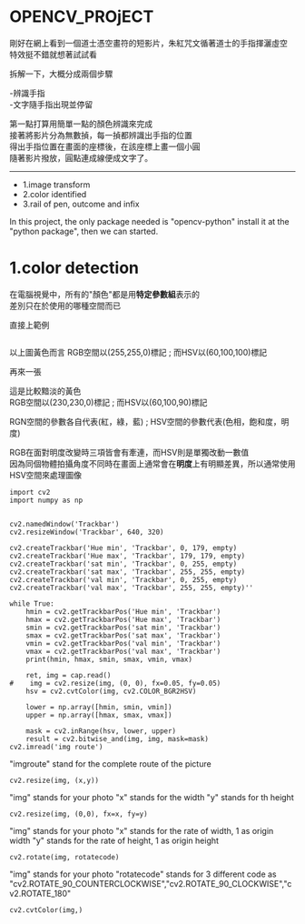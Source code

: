 # OPENCV_PROjECT

剛好在網上看到一個道士憑空畫符的短影片，朱紅咒文循著道士的手指揮灑虛空    
特效挺不錯就想著試試看    


拆解一下，大概分成兩個步驟   

-辨識手指  
-文字隨手指出現並停留
    
    
第一點打算用簡單一點的顏色辨識來完成  
接著將影片分為無數揁，每一揁都辨識出手指的位置  
得出手指位置在畫面的座標後，在該座標上畫一個小圓  
隨著影片撥放，圓點連成線便成文字了。

----  

*  1.image transform
*  2.color identified
*  3.rail of pen, outcome and infix

In this project, the only package needed is "opencv-python"
install it at the "python package", then we can started.




# 1.color detection

在電腦視覺中，所有的"顏色"都是用**特定參數組**表示的    
差別只在於使用的哪種空間而已    


直接上範例

![]()  

以上圖黃色而言
RGB空間以(255,255,0)標記 ; 而HSV以(60,100,100)標記


再來一張  
![]()  
  
這是比較黯淡的黃色  
RGB空間以(230,230,0)標記 ; 而HSV以(60,100,90)標記  
  
RGN空間的參數各自代表(紅，綠，藍) ; HSV空間的參數代表(色相，飽和度，明度)  
  
RGB在面對明度改變時三項皆會有牽連，而HSV則是單獨改動一數值  
因為同個物體拍攝角度不同時在畫面上通常會在**明度**上有明顯差異，所以通常使用HSV空間來處理圖像  


    import cv2
    import numpy as np


    cv2.namedWindow('Trackbar')
    cv2.resizeWindow('Trackbar', 640, 320)

    cv2.createTrackbar('Hue min', 'Trackbar', 0, 179, empty)
    cv2.createTrackbar('Hue max', 'Trackbar', 179, 179, empty)
    cv2.createTrackbar('sat min', 'Trackbar', 0, 255, empty)
    cv2.createTrackbar('sat max', 'Trackbar', 255, 255, empty)
    cv2.createTrackbar('val min', 'Trackbar', 0, 255, empty)
    cv2.createTrackbar('val max', 'Trackbar', 255, 255, empty)''

    while True:
        hmin = cv2.getTrackbarPos('Hue min', 'Trackbar')
        hmax = cv2.getTrackbarPos('Hue max', 'Trackbar')
        smin = cv2.getTrackbarPos('sat min', 'Trackbar')
        smax = cv2.getTrackbarPos('sat max', 'Trackbar')
        vmin = cv2.getTrackbarPos('val min', 'Trackbar')
        vmax = cv2.getTrackbarPos('val max', 'Trackbar')
        print(hmin, hmax, smin, smax, vmin, vmax)
    
        ret, img = cap.read()
    #    img = cv2.resize(img, (0, 0), fx=0.05, fy=0.05)
        hsv = cv2.cvtColor(img, cv2.COLOR_BGR2HSV)
    
        lower = np.array([hmin, smin, vmin])
        upper = np.array([hmax, smax, vmax])
    
        mask = cv2.inRange(hsv, lower, upper)
        result = cv2.bitwise_and(img, img, mask=mask)
    cv2.imread('img route')
"imgroute" stand for the complete route of the picture


    cv2.resize(img, (x,y))
"img" stands for your photo
"x" stands for the width
"y" stands for th height

    cv2.resize(img, (0,0), fx=x, fy=y)
"img" stands for your photo
"x" stands for the rate of width, 1 as origin width
"y" stands for the rate of height, 1 as origin height

    cv2.rotate(img, rotatecode)
"img" stands for your photo
"rotatecode" stands for 3 different code as "cv2.ROTATE_90_COUNTERCLOCKWISE","cv2.ROTATE_90_CLOCKWISE","cv2.ROTATE_180"

    cv2.cvtColor(img,)
